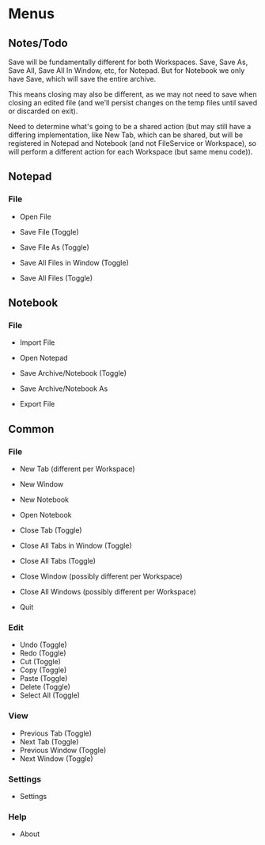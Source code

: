 # Menus

## Notes/Todo

Save will be fundamentally different for both Workspaces. Save, Save As, Save All, Save All In Window, etc, for Notepad. But for Notebook we only have Save, which will save the entire archive.

This means closing may also be different, as we may not need to save when closing an edited file (and we'll persist changes on the temp files until saved or discarded on exit).

Need to determine what's going to be a shared action (but may still have a differing implementation, like New Tab, which can be shared, but will be registered in Notepad and Notebook (and not FileService or Workspace), so will perform a different action for each Workspace (but same menu code)).

## Notepad

### File

- Open File

- Save File (Toggle)
- Save File As (Toggle)
- Save All Files in Window (Toggle)
- Save All Files (Toggle)

## Notebook

### File

- Import File
- Open Notepad

- Save Archive/Notebook (Toggle)
- Save Archive/Notebook As
- Export File

## Common

### File

- New Tab (different per Workspace)
- New Window
- New Notebook

- Open Notebook

- Close Tab (Toggle)
- Close All Tabs in Window (Toggle)
- Close All Tabs (Toggle)
- Close Window (possibly different per Workspace)
- Close All Windows (possibly different per Workspace)

- Quit

### Edit

- Undo (Toggle)
- Redo (Toggle)
- Cut (Toggle)
- Copy (Toggle)
- Paste (Toggle)
- Delete (Toggle)
- Select All (Toggle)

### View

- Previous Tab (Toggle)
- Next Tab (Toggle)
- Previous Window (Toggle)
- Next Window (Toggle)

### Settings

- Settings

### Help

- About
